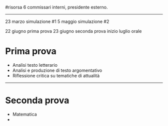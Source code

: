 #risorsa 
6 commissari interni, presidente esterno. 
___
23 marzo simulazione #1
5 maggio simulazione #2

22 giugno prima prova 
23 giugno seconda prova 
inizio luglio orale

# Prima prova
- Analisi testo letterario 
- Analisi e produzione di testo argomentativo 
- Riflessione critica su tematiche di attualità
___
# Seconda prova
- Matematica 
- 
